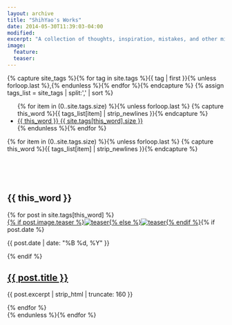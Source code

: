 ```yaml
---
layout: archive
title: "ShihYao's Works"
date: 2014-05-30T11:39:03-04:00
modified:
excerpt: "A collection of thoughts, inspiration, mistakes, and other minutia."
image:
  feature:
  teaser:
---
```


{% capture site_tags %}{% for tag in site.tags %}{{ tag | first }}{% unless forloop.last %},{% endunless %}{% endfor %}{% endcapture %}
{% assign tags_list = site_tags | split:',' | sort %}

<ul class="entry-meta inline-list">
  {% for item in (0..site.tags.size) %}{% unless forloop.last %}
    {% capture this_word %}{{ tags_list[item] | strip_newlines }}{% endcapture %}
  	<li><a href="#{{ this_word }}" class="tag"><span class="term">{{ this_word }}</span> <span class="count">{{ site.tags[this_word].size }}</span></a></li>
  {% endunless %}{% endfor %}
</ul>

{% for item in (0..site.tags.size) %}{% unless forloop.last %}
  {% capture this_word %}{{ tags_list[item] | strip_newlines }}{% endcapture %}
<section id="{{ this_word }}" style="padding-top: 50px;">
<div class="container">   
<h2 class="btn btn-default btn-lg">{{ this_word }}</h2>
<div class="tiles">{% for post in site.tags[this_word] %}<article class="tile" itemscope itemtype="http://schema.org/Article"><a href="{{ site.url }}{{ post.url }}" title="{{ post.title }}" class="post-teaser">{% if post.image.teaser %}<img src="{{ site.url }}/images/{{ post.image.teaser }}" alt="teaser" itemprop="image">{% else %}<img src="{{ site.url }}/images/{{ site.teaser }}" alt="teaser" itemprop="image">{% endif %}</a>{% if post.date %}<p class="entry-date date published"><time datetime="{{ post.date | date: "%Y-%m-%d" }}" itemprop="datePublished">{{ post.date | date: "%B %d, %Y" }}</time></p>{% endif %}<h2 class="post-title" itemprop="name"><a href="{{ site.url }}{{ post.url }}">{{ post.title }}</a></h2><p class="post-excerpt" itemprop="description">{{ post.excerpt | strip_html | truncate: 160 }}</p></article>{% endfor %}</div></div></section>
{% endunless %}{% endfor %}
